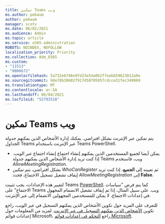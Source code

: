 ```yaml
---
title: تمكين Teams ويب
ms.author: pebaum
author: pebaum
manager: scotv
ms.date: 06/02/2021
ms.audience: Admin
ms.topic: article
ms.service: o365-administration
ROBOTS: NOINDEX, NOFOLLOW
localization_priority: Priority
ms.collection: Adm_O365
ms.custom:
- "11513"
- "9006672"
ms.openlocfilehash: 5a732e6746e9fd23e54a0b2ffeabb59623012a0e
ms.sourcegitcommit: 9de78b30602f917d58705057cdcce31fec349969
ms.translationtype: MT
ms.contentlocale: ar-SA
ms.lasthandoff: 06/04/2021
ms.locfileid: "52793518"
---
```

# <a name="enable-teams-webinars"></a>تمكين Teams ويب

يتم تمكين عبر الإنترنت بشكل افتراضي. يمكنك إدارة الأشخاص الذين يمكنهم جدولة الجداول Teams عبر الإنترنت باستخدام Teams PowerShell.

- يمكن أيضا لجميع المستخدمين الذين يمكنهم إنشاء اجتماع إنشاء اجتماع عبر الويب. إذا كنت تريد إدارة الأشخاص الذين يمكنهم جدولة Teams ويب، فاستخدم *AllowMeetingRegistration*. 
- بشكل افتراضي، *يتم تمكين WhoCanRegister* ثم تعيينه إلى **الجميع.** إذا كنت تريد إيقاف تشغيل تسجيل الاجتماع، فحدد *AllowMeetingRegistration إلى* **False**.

لتغيير هذه الإعدادات، يجب تثبيت Teams [PowerShell](/microsoftteams/teams-powershell-install). كما يتم فرض "سياسات الاجتماع" على Teams ويب. على سبيل المثال، إذا تم إيقاف تشغيل الانضمام المجهول في إعدادات الاجتماع، لا يمكن للمستخدمين المجهولين الانضمام إلى عبر الإنترنت.

للتعرف على المزيد حول تكوين الأشخاص الذين يمكنهم التسجيل في عبر الويب، راجع تكوين [الأشخاص الذين يمكنهم التسجيل في عبر الإنترنت](/microsoftteams/set-up-webinars?source=docs#configure-who-can-register-for-webinars). لمزيد من المعلومات حول إعدادات قوائم Microsoft، راجع [التحكم في إعدادات قوائم Microsoft](/sharepoint/control-lists).